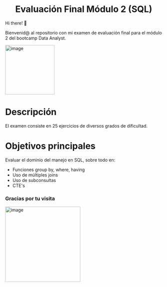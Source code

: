 <h1 align='center'>Evaluación Final Módulo 2 (SQL)</h1>

Hi there! 👋

Bienvenid@ al repositorio con mi examen de evaluación final para el módulo 2 del bootcamp Data Analyst.

<img width="158" alt="image" src="https://github.com/isamartineztorrego/Evaluacion-final_Modulo02/assets/162314262/972c1659-4b4b-4492-9bda-bb965ec38539">

# Descripción
El examen consiste en 25 ejercicios de diversos grados de dificultad.

# Objetivos principales
Evaluar el dominio del manejo en SQL, sobre todo en:
* Funciones group by, where, having
* Uso de múltiples joins
* Uso de subconsultas
* CTE's

### Gracias por tu visita
<img width="241" alt="image" src="https://github.com/isamartineztorrego/Evaluacion-final_Modulo02/assets/162314262/a8b9ad0d-7c0f-4883-8ee4-aa91d1e688c3">
